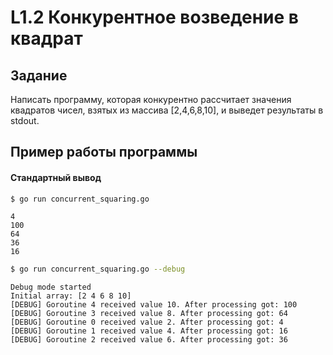 # L1.2 Конкурентное возведение в квадрат
## Задание
Написать программу, которая конкурентно рассчитает значения квадратов чисел, взятых из массива [2,4,6,8,10], и выведет результаты в stdout.
## Пример работы программы
#### Стандартный вывод 
```bash
$ go run concurrent_squaring.go
```
```
4
100
64
36
16
```
```bash
$ go run concurrent_squaring.go --debug
```
```
Debug mode started
Initial array: [2 4 6 8 10]
[DEBUG] Goroutine 4 received value 10. After processing got: 100
[DEBUG] Goroutine 3 received value 8. After processing got: 64
[DEBUG] Goroutine 0 received value 2. After processing got: 4
[DEBUG] Goroutine 1 received value 4. After processing got: 16
[DEBUG] Goroutine 2 received value 6. After processing got: 36
```

